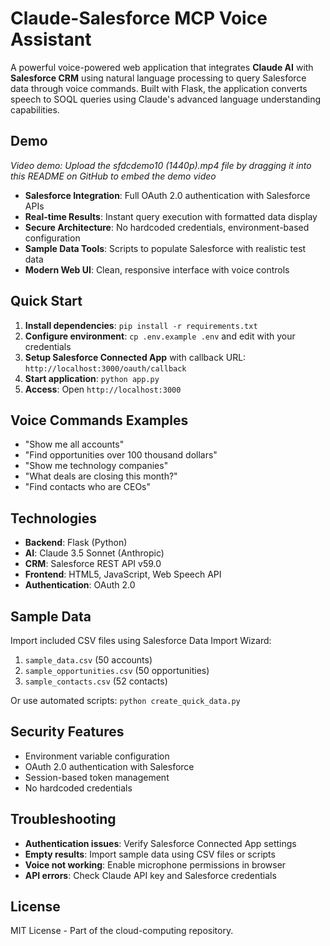 # Claude-Salesforce MCP Voice Assistant

A powerful voice-powered web application that integrates **Claude AI** with **Salesforce CRM** using natural language processing to query Salesforce data through voice commands. Built with Flask, the application converts speech to SOQL queries using Claude's advanced language understanding capabilities.

## Demo

_Video demo: Upload the sfdcdemo10 (1440p).mp4 file by dragging it into this README on GitHub to embed the demo video_

- **Salesforce Integration**: Full OAuth 2.0 authentication with Salesforce APIs
- **Real-time Results**: Instant query execution with formatted data display
- **Secure Architecture**: No hardcoded credentials, environment-based configuration
- **Sample Data Tools**: Scripts to populate Salesforce with realistic test data
- **Modern Web UI**: Clean, responsive interface with voice controls

## Quick Start

1. **Install dependencies**: `pip install -r requirements.txt`
2. **Configure environment**: `cp .env.example .env` and edit with your credentials
3. **Setup Salesforce Connected App** with callback URL: `http://localhost:3000/oauth/callback`
4. **Start application**: `python app.py`
5. **Access**: Open `http://localhost:3000`

## Voice Commands Examples

- "Show me all accounts"
- "Find opportunities over 100 thousand dollars"
- "Show me technology companies"
- "What deals are closing this month?"
- "Find contacts who are CEOs"

## Technologies

- **Backend**: Flask (Python)
- **AI**: Claude 3.5 Sonnet (Anthropic)
- **CRM**: Salesforce REST API v59.0
- **Frontend**: HTML5, JavaScript, Web Speech API
- **Authentication**: OAuth 2.0

## Sample Data

Import included CSV files using Salesforce Data Import Wizard:
1. `sample_data.csv` (50 accounts)
2. `sample_opportunities.csv` (50 opportunities)
3. `sample_contacts.csv` (52 contacts)

Or use automated scripts: `python create_quick_data.py`

## Security Features

- Environment variable configuration
- OAuth 2.0 authentication with Salesforce
- Session-based token management
- No hardcoded credentials

## Troubleshooting

- **Authentication issues**: Verify Salesforce Connected App settings
- **Empty results**: Import sample data using CSV files or scripts
- **Voice not working**: Enable microphone permissions in browser
- **API errors**: Check Claude API key and Salesforce credentials

## License

MIT License - Part of the cloud-computing repository.
